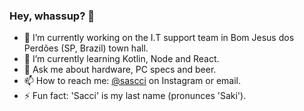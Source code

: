 ### Hey, whassup? 👋




- 🔭 I’m currently working on the I.T support team in Bom Jesus dos Perdões (SP, Brazil) town hall.
- 🌱 I’m currently learning Kotlin, Node and React.
- 💬 Ask me about hardware, PC specs and beer.
- 📫 How to reach me: [@sascci](https://www.instagram.com/sascci/) on Instagram or email. 
- ⚡ Fun fact: 'Sacci' is my last name (pronunces 'Saki').

